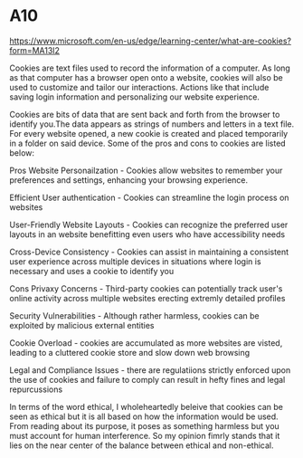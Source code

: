 # A10
https://www.microsoft.com/en-us/edge/learning-center/what-are-cookies?form=MA13I2

Cookies are text files used to record the information of a computer. As long as 
that computer has a browser open onto a website, cookies will also be used to 
customize and tailor our interactions. Actions like that include saving login 
information and personalizing our website experience.

Cookies are bits of data that are sent back and forth from the browser to 
identify you.The data appears as strings of numbers and letters in a text file. 
For every website opened, a new cookie is created and placed temporarily in a 
folder on said device. Some of the pros and cons to cookies are listed below:

Pros
Website Personailzation - Cookies allow websites to remember your preferences and settings, enhancing your browsing experience.

Efficient User authentication - Cookies can streamline the login process on websites

User-Friendly Website Layouts - Cookies can recognize the preferred user layouts in an website benefitting even users who have accessibility needs

Cross-Device Consistency - Cookies can assist in maintaining a consistent user experience across multiple devices in situations where login is necessary and uses a cookie to identify you

Cons
Privaxy Concerns - Third-party cookies can potentially track user's online activity across multiple websites erecting extremly detailed profiles

Security Vulnerabilities - Although rather harmless, cookies can be exploited by malicious external entities

Cookie Overload - cookies are accumulated as more websites are visted, leading to a cluttered cookie store and slow down web browsing

Legal and Compliance Issues - there are regulatiions strictly enforced upon the use of cookies and failure to comply can result in hefty fines and legal repurcussions

In terms of the word ethical, I wholeheartedly beleive that cookies can be seen as ethical but it is all based on how the information would be used. From reading about its purpose, it poses as something harmless but you must account for human interference. So my opinion fimrly stands that it lies on the near center of the balance between ethical and non-ethical.